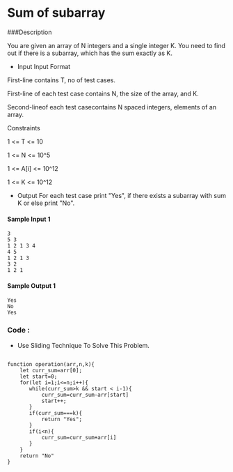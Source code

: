 # Sum of subarray

###Description

You are given an array of N integers and a single integer K. You need to find out if there is a subarray, which has the sum exactly as K.

- Input
  Input Format

First-line contains T, no of test cases.

First-line of each test case contains N, the size of the array, and K.

Second-lineof each test casecontains N spaced integers, elements of an array.

Constraints

1 <= T <= 10

1 <= N <= 10^5

1 <= A[i] <= 10^12

1 <= K <= 10^12

- Output
  For each test case print "Yes", if there exists a subarray with sum K or else print "No".

#### Sample Input 1

```
3
5 3
1 2 1 3 4
4 5
1 2 1 3
3 2
1 2 1
```

#### Sample Output 1

```
Yes
No
Yes
```

### Code :

- Use Sliding Technique To Solve This Problem.

```

function operation(arr,n,k){
    let curr_sum=arr[0];
    let start=0;
    for(let i=1;i<=n;i++){
       while(curr_sum>k && start < i-1){
           curr_sum=curr_sum-arr[start]
           start++;
       }
       if(curr_sum===k){
           return "Yes";
       }
       if(i<n){
           curr_sum=curr_sum+arr[i]
       }
    }
    return "No"
}


```
